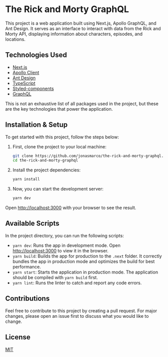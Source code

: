 # The Rick and Morty GraphQL
This project is a web application built using Next.js, Apollo GraphQL, and Ant Design. It serves as an interface to interact with data from the Rick and Morty API, displaying information about characters, episodes, and locations.

## Technologies Used
- [Next.js](https://nextjs.org/)
- [Apollo Client](https://www.apollographql.com/docs/react/)
- [Ant Design](https://ant.design/)
- [TypeScript](https://www.typescriptlang.org/)
- [Styled-components](https://styled-components.com/)
- [GraphQL](https://graphql.org/)

This is not an exhaustive list of all packages used in the project, but these are the key technologies that power the application.

## Installation & Setup
To get started with this project, follow the steps below:

1. First, clone the project to your local machine:
    ```bash
    git clone https://github.com/jonasmarco/the-rick-and-morty-graphql.git
    cd the-rick-and-morty-graphql
    ```

2. Install the project dependencies:
    ```bash
    yarn install
    ```

3. Now, you can start the development server:
    ```bash
    yarn dev
    ```

Open [http://localhost:3000](http://localhost:3000) with your browser to see the result.

## Available Scripts
In the project directory, you can run the following scripts:

- `yarn dev`: Runs the app in development mode. Open [http://localhost:3000](http://localhost:3000) to view it in the browser.
- `yarn build`: Builds the app for production to the `.next` folder. It correctly bundles the app in production mode and optimizes the build for best performance.
- `yarn start`: Starts the application in production mode. The application should be compiled with `yarn build` first.
- `yarn lint`: Runs the linter to catch and report any code errors.

## Contributions
Feel free to contribute to this project by creating a pull request. For major changes, please open an issue first to discuss what you would like to change.

## License
[MIT](https://github.com/jonasmarco/the-rick-and-morty-graphql/blob/main/LICENSE/)
